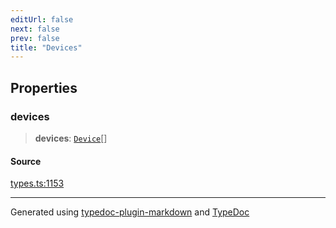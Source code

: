 ```yaml
---
editUrl: false
next: false
prev: false
title: "Devices"
---
```


## Properties

### devices

> **devices**: [`Device`](/api/interfaces/device/)[]

#### Source

[types.ts:1153](https://github.com/fostertheweb/spotify-web-sdk/blob/e412602/src/types.ts#L1153)

***

Generated using [typedoc-plugin-markdown](https://www.npmjs.com/package/typedoc-plugin-markdown) and [TypeDoc](https://typedoc.org/)
